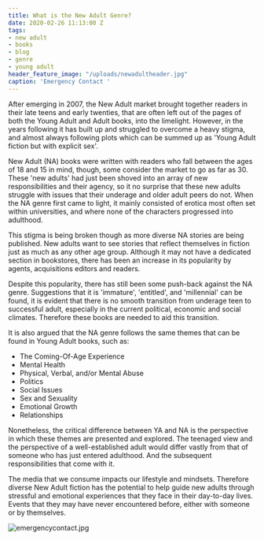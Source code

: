 ```yaml
---
title: What is the New Adult Genre?
date: 2020-02-26 11:13:00 Z
tags:
- new adult
- books
- blog
- genre
- young adult
header_feature_image: "/uploads/newadultheader.jpg"
caption: 'Emergency Contact '
---
```


After emerging in 2007, the New Adult market brought together readers in their late teens and early twenties, that are often left out of the pages of both the Young Adult and Adult books, into the limelight. However, in the years following it has built up and struggled to overcome a heavy stigma, and almost always following plots which can be summed up as 'Young Adult fiction but with explicit sex'. 

New Adult (NA) books were written with readers who fall between the ages of 18 and 15 in mind, though, some consider the market to go as far as 30. These 'new adults' had just been shoved into an array of new responsibilities and their agency, so it no surprise that these new adults struggle with issues that their underage and older adult peers do not. When the NA genre first came to light, it mainly consisted of erotica most often set within universities, and where none of the characters progressed into adulthood. 

This stigma is being broken though as more diverse NA stories are being published. New adults want to see stories that reflect themselves in fiction just as much as any other age group. Although it may not have a dedicated section in bookstores, there has been an increase in its popularity by agents, acquisitions editors and readers.

Despite this popularity, there has still been some push-back against the NA genre. Suggestions that it is 'immature', 'entitled', and 'millennial' can be found, it is evident that there is no smooth transition from underage teen to successful adult, especially in the current political, economic and social climates. Therefore these books are needed to aid this transition.

It is also argued that the NA genre follows the same themes that can be found in Young Adult books, such as:

* The Coming-Of-Age Experience
* Mental Health
* Physical, Verbal, and/or Mental Abuse
* Politics
* Social Issues
* Sex and Sexuality
* Emotional Growth
* Relationships

Nonetheless, the critical difference between YA and NA is the perspective in which these themes are presented and explored. The teenaged view and the perspective of a well-established adult would differ vastly from that of someone who has just entered adulthood. And the subsequent responsibilities that come with it.

The media that we consume impacts our lifestyle and mindsets. Therefore diverse New Adult fiction has the potential to help guide new adults through stressful and emotional experiences that they face in their day-to-day lives. Events that they may have never encountered before, either with someone or by themselves.

![emergencycontact.jpg](/uploads/emergencycontact.jpg)